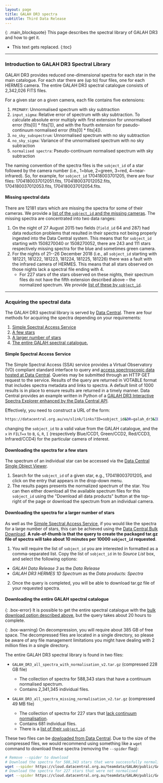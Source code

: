 ```yaml
---
layout: page
title: GALAH DR3 spectra
subtitle: Third Data Release
---
```


{: .main_blockquote}
This page describes the spectral library of GALAH DR3 and how to get it.

* This text gets replaced.
{:toc}

---

### Introduction to GALAH DR3 Spectral Library

GALAH DR3 provides reduced one-dimensional spectra for each star in the main catalogue. For each star there are (up to) four files, one for each HERMES camera. The entire GALAH DR3 spectral catalogue consists of 2,342,026 FITS files.

For a given star on a given camera, each file contains five extensions:

1. `PRIMARY`: Unnormalised spectrum with sky subtraction
2. `input_sigma`: Relative error of spectrum with sky subtraction. To calculate absolute error multiply with first extension for unnormalised error (fits[0] * fits[1]), and with the fourth extension for pseudo-continuum normalised error (fits[0] * fits[4]).
3. `no_sky_subspectrum`: Unnormalised spectrum with no sky subtraction
4. `no_sky_sigma`: Variance of the unnormalised spectrum with no sky subtraction
5. `normalised spectra`: Pseudo-continuum normalised spectrum with sky subtraction

The naming convention of the spectra files is the `sobject_id` of a star followed by the camera number (i.e., 1=blue, 2=green, 3=red, 4=near-infrared). So, for example, for `sobject_id` 170418003701205, there are four files: 1704180037012051.fits, 1704180037012052.fits, 1704180037012053.fits, 1704180037012054.fits.

#### Missing spectral data

There are 12181 stars which are missing the spectra for some of their cameras. We provide a [list of the `sobject_id` and the missing cameras](https://cloud.datacentral.org.au/teamdata/GALAH/public/GALAH_DR3/spectra/GALAH_DR3_list_missing_reduced_spectra_v2.csv). The missing spectra are concentrated into two data ranges:

1. On the night of 27 August 2015 two fields (`field_id` 64 and 287) had data reduction problems that resulted in their spectra not being properly ingested into the Data Central system. This means that for `sobject_id` starting with 1508270040 or 1508270052, there are 243 and 111 stars respectively missing spectra for the blue and sometimes green camera.
2. For the nights of 21--26 December 2018 (i.e., all `sobject_id` starting with 181221, 181222, 181223, 181224, 181225, 181226) there was a fault with the infrared camera of HERMES. This means that all stars observed on those nights lack a spectral file ending with 4.
    - For 227 stars of the stars observed on these nights, their spectrum files do not have the fifth extension described above – the normalized spectrum. We provide [list of these by `sobject_id`](https://cloud.datacentral.org.au/teamdata/GALAH/public/GALAH_DR3/spectra/GALAH_DR3_list_missing_normalized_spectra_v2.csv).

---

### Acquiring the spectral data

The GALAH DR3 spectral library is served by [Data Central](https://datacentral.org.au). There are four methods for acquiring the spectra depending on your requirements:

1. [Simple Spectral Access Service](#simple-spectral-access-service)
1. [A few stars](#downloading-the-spectra-for-a-few-stars)
2. [A larger number of stars](#downloading-the-spectra-for-a-larger-number-of-stars)
3. [The entire GALAH spectral catalogue.](#downloading-the-entire-galah-spectral-catalogue)

#### Simple Spectral Access Service
The Simple Spectral Access (SSA) service provides a Virtual Observatory (VO) compliant standard interface to query and [access spectroscopic data hosted at Data Central](https://docs.datacentral.org.au/reference/services/simple-spectral-access-ssa-service/). Queries may be submitted through an HTTP GET request to the service. Results of the query are returned in VOTABLE format that includes spectra metadata and links to spectra. A default limit of 1000 results is in place to ensure results are returned in a timely manner. Data Central provides an example written in Python of a [GALAH DR3 Interactive Spectra Explorer enhanced by the Data Central API](https://docs.datacentral.org.au/help-center/virtual-observatory-examples/ssa-galah-dr3-interactive-spectra-explorer-enhanced-data-central-api/).

Effectively, you need to construct a URL of the form:
```bash
https://datacentral.org.au/vo/slink/links?ID=sobject_id&DR=galah_dr3&IDX=0&FILT=x&RESPONSEFORMAT=fits
```
changing the `sobject_id` to a valid value from the GALAH catalogue, and the `x` in `FILT=x` to `B`, `G`, `R`, `I` (respectively Blue/CCD1, Green/CCD2, Red/CCD3, Infrared/CCD4) for the particular camera of interest.

#### Downloading the spectra for a few stars

The spectrum of an individual star can be accessed via the [Data Central Single Object Viewer](https://datacentral.org.au/services/sov/).
1. Search for the `sobject_id` of a given star, e.g., 170418003701205, and click on the entry that appears in the drop-down menu.
2. The results pages presents the normalized spectrum of the star. You can then either download all the available spectrum files for this `sobject_id` using the "Download all data products" button at the top-right of the page or download the spectrum from an individual camera.

#### Downloading the spectra for a larger number of stars

As well as the [Simple Spectral Access Service](#simple-spectral-access-service), if you would like the spectra for a large number of stars, this can be achieved using the [Data Central Bulk Download](https://datacentral.org.au/services/download/). **A rule-of-thumb is that the query to create the packaged tar.gz file of spectra will take about 10 minutes per 10000 `sobject_id` requested**.

1. You will require the list of `sobject_id` you are interested in formatted as a comma-separated list. Copy the list of `sobject_id` in to *Source List* box, and select the following options:
* *GALAH Data Release 3* as the *Data Release*
* *GALAH DR3 HERMES 1D Spectrum* as the *Data products: Spectra*

2. Once the query is completed, you will be able to download tar.gz file of your requested spectra.

#### Downloading the entire GALAH spectral catalogue

{: .box-error}
It is possible to get the entire spectral catalogue with the [bulk download option described above](#downloading-the-spectra-for-a-larger-number-of-stars), but the query takes about 20 hours to complete.

{: .box-warning}
On decompression, you will require about 385 GB of free space. The decompressed files are located in a single directory, so please be aware of any file management limitations you might have dealing with 2 million files in a single directory.

The entire GALAH DR3 spectral library is found in two files:

* `GALAH_DR3_all_spectra_with_normalisation_v2.tar.gz` (compressed 228 GB file)
    - The collection of spectra for 588,343 stars that have a continuum normalised spectrum.
    - Contains 2,341,345 individual files.

* `GALAH_DR3_all_spectra_missing_normalisation_v2.tar.gz` (compressed 49 MB file)
    - The collection of spectra for 227 stars that [lack continuum normalisation](#missing-spectral-data).
    - Contains 681 individual files.
    - There is a [list of their `sobject_id`](https://cloud.datacentral.org.au/teamdata/GALAH/public/GALAH_DR3/spectra/GALAH_DR3_list_missing_normalized_spectra_v2.csv).

These two files can be [dowloaded from Data Central](https://cloud.datacentral.org.au/teamdata/GALAH/public/GALAH_DR3/spectra/). Due to the size of the compressed files, we would recommend using something like a `wget` command to download these spectra (removing the `--spider` flag):

```bash
# Remove --spider to download
# Download the spectra for 588,343 stars that were successfully normalised.
wget --spider https://cloud.datacentral.org.au/teamdata/GALAH/public/GALAH_DR3/spectra/GALAH_DR3_all_spectra_with_normalisation_v2.tar.gz
# Download the spectra for 227 stars that were not normalised
wget --spider https://cloud.datacentral.org.au/teamdata/GALAH/public/GALAH_DR3/spectra/GALAH_DR3_all_spectra_missing_normalisation_v2.tar.gz
```
